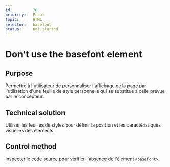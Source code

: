 ```yaml
---
id:         78
priority:   Error
topic:      HTML
selector:   basefont
status:     not started
---
```


# Don't use the basefont element

## Purpose

Permettre à l'utilisateur de personnaliser l'affichage de la page par l'utilisation d'une feuille de style personnelle qui se substitue à celle prévue par le concepteur.

## Technical solution

Utiliser les feuilles de styles pour définir la position et les caractéristiques visuelles des éléments.

## Control method

Inspecter le code source pour vérifier l'absence de l'élément `<basefont>`.
